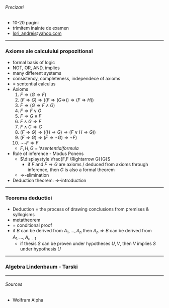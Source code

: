 ###### Precizari
-  10-20 pagini
- trimitem inainte de examen
- lori_andrei@yahoo.com

---

### Axiome ale calculului propozitional
- formal basis of logic
- NOT, OR, AND, implies
- many different systems
- consistency, completeness, independece of axioms
- = sentential calculus
- Axioms
	1. $F \Rightarrow (G \Rightarrow F)$
	2. $(F \Rightarrow G) \Rightarrow ((F \Rightarrow (G \Rightarrow )) \Rightarrow (F \Rightarrow H))$
	3. $F \Rightarrow (G \Rightarrow F \land G)$
	4. $F \Rightarrow F \lor G$
	5. $F \Rightarrow G \lor F$
	6. $F \land G \Rightarrow F$
	7. $F \land G \Rightarrow G$
	8. $(F \Rightarrow G) \Rightarrow ((H \Rightarrow G) \Rightarrow (F \lor H \Rightarrow G))$
	9. $(F \Rightarrow G) \Rightarrow (F \Rightarrow \neg G) \Rightarrow \neg F)$
	10. $\neg \neg F \Rightarrow F$
	- $F, H, G = \forall sentential formula$
- Rule of inference - Modus Ponens
	- $\displaystyle \frac{F,F \Rightarrow G}{G}$
		- if $F$ and $F \Rightarrow G$ are axioms / deduced from axioms through inference, then $G$ is also a formal theorem
	- $\Rightarrow$-elimination
- Deduction theorem: $\Rightarrow$-introduction

---

### Teorema deductiei
- Deduction = the process of drawing conclusions from premises & syllogisms
- metatheorem
- = conditional proof
- if $B$ can be derived from $A_1, ... , A_n$ then $A_n \Rightarrow B$ can be derived from $A_1, ..., A_{n-1}$
	- if thesis $S$ can be proven under hypotheses $U, V$, then $V$ implies $S$ under hypothesis $U$

---

### Algebra Lindenbaum - Tarski

---

###### Sources
- Wolfram Alpha